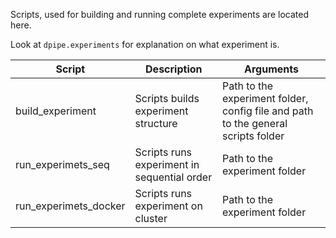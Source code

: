 Scripts, used for building and running complete experiments are located here.

Look at `dpipe.experiments` for explanation on what experiment is.
 
| Script | Description | Arguments|
| ------ | ----------- | -------- |
| build_experiment | Scripts builds experiment structure | Path to the experiment folder, config file and path to the general scripts folder |
| run_experimets_seq | Scripts runs experiment in sequential order | Path to the experiment folder |
| run_experimets_docker | Scripts runs experiment on cluster | Path to the experiment folder |